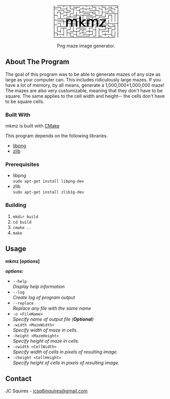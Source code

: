 <br />
<div align="center">
  <a href="https://github.com/jcsq6/mkmz">
    <img src="images/logo.png" alt="Logo" width="200" height="100">
  </a>

  <p align="center">
    Png maze image generator.
  </p>
</div>

## About The Program

The goal of this program was to be able to generate mazes of any size as large as your computer can. This includes ridiculously large mazes. If you have a lot of memory, by all means, generate a 1,000,000*1,000,000 maze! The mazes are also very customizable, meaning that they don't have to be square. The same applies to the cell width and height-- the cells don't have to be square cells.


### Built With

mkmz is built with [CMake](https://cmake.org/)

This program depends on the following libraries.

* [libpng](http://www.libpng.org/pub/png/libpng.html)
* [zlib](https://zlib.net/)

### Prerequisites
* libpng  
  ```sudo apt-get install libpng-dev```
* zlib  
  ```sudo apt-get install zlib1g-dev```  

### Building

1. `mkdir build`
2. `cd build`
3. `cmake ..`  
4. `make`  

## Usage  
**mkmz [*options*]** 

***options:***  
* ```--help```  
*Display help information*  
* ```--log```  
*Create log of program output*  
* ```--replace```  
*Replace any file with the same name*  
* ```-o <FileName>```  
*Specify name of output file (***Optional***)*  
* ```-width <MazeWidth>```  
*Specify width of maze in cells.*  
* ```-height <MazeHeight>```  
*Specify height of maze in cells.*  
* ```-cwidth <CellWidth>```  
*Specify width of cells in pixels of resulting image.*  
* ```-cheight <CellHeight>```  
*Specify height of cells in pixels of resulting image.*  

## Contact

JC Squires - jcsq6inquires@gmail.com
